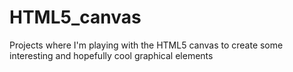 # HTML5_canvas
Projects where I'm playing with the HTML5 canvas to create some interesting and hopefully cool graphical elements
